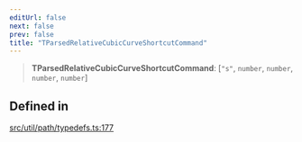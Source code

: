 ```yaml
---
editUrl: false
next: false
prev: false
title: "TParsedRelativeCubicCurveShortcutCommand"
---
```


> **TParsedRelativeCubicCurveShortcutCommand**: [`"s"`, `number`, `number`, `number`, `number`]

## Defined in

[src/util/path/typedefs.ts:177](https://github.com/fabricjs/fabric.js/blob/a0b4adf41e0a1fd81824114cedd4c32bfb8cac25/src/util/path/typedefs.ts#L177)
